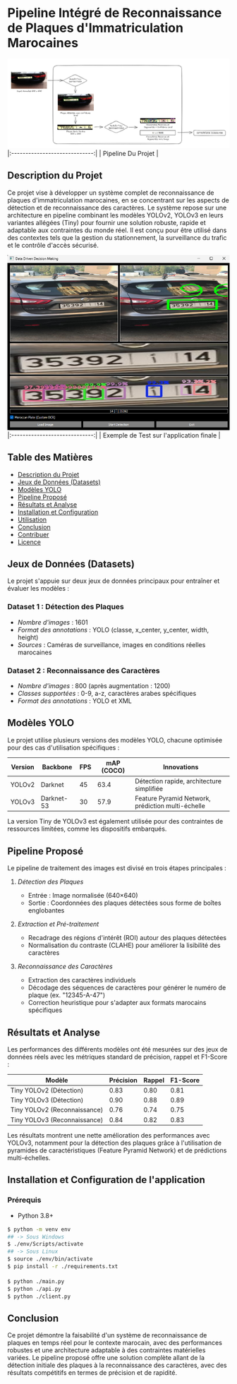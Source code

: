 
# Pipeline Intégré de Reconnaissance de Plaques d'Immatriculation Marocaines

![Banner](assets/pipeline.png)
|:-----------------------------:|
| Pipeline Du Projet |

## Description du Projet

Ce projet vise à développer un système complet de reconnaissance de plaques d'immatriculation marocaines, en se concentrant sur les aspects de détection et de reconnaissance des caractères. Le système repose sur une architecture en pipeline combinant les modèles YOLOv2, YOLOv3 en leurs variantes allégées (Tiny) pour fournir une solution robuste, rapide et adaptable aux contraintes du monde réel. Il est conçu pour être utilisé dans des contextes tels que la gestion du stationnement, la surveillance du trafic et le contrôle d'accès sécurisé.

![Banner](assets/ALPR.png)
|:-----------------------------:|
| Exemple de Test sur l'application finale |

## Table des Matières

* [Description du Projet](#description-du-projet)
* [Jeux de Données (Datasets)](#jeux-de-données-datasets)
* [Modèles YOLO](#modèles-yolo)
* [Pipeline Proposé](#pipeline-proposé)
* [Résultats et Analyse](#résultats-et-analyse)
* [Installation et Configuration](#installation-et-configuration)
* [Utilisation](#utilisation)
* [Conclusion](#conclusion)
* [Contribuer](#contribuer)
* [Licence](#licence)

## Jeux de Données (Datasets)

Le projet s'appuie sur deux jeux de données principaux pour entraîner et évaluer les modèles :

### Dataset 1 : Détection des Plaques

* *Nombre d'images* : 1601
* *Format des annotations* : YOLO (classe, x\_center, y\_center, width, height)
* *Sources* : Caméras de surveillance, images en conditions réelles marocaines

### Dataset 2 : Reconnaissance des Caractères

* *Nombre d'images* : 800 (après augmentation : 1200)
* *Classes supportées* : 0-9, a-z, caractères arabes spécifiques
* *Format des annotations* : YOLO et XML

## Modèles YOLO

Le projet utilise plusieurs versions des modèles YOLO, chacune optimisée pour des cas d'utilisation spécifiques :

| Version | Backbone   | FPS | mAP (COCO) | Innovations                                       |
| ------- | ---------- | --- | ---------- | ------------------------------------------------- |
| YOLOv2  | Darknet    | 45  | 63.4       | Détection rapide, architecture simplifiée         |
| YOLOv3  | Darknet-53 | 30  | 57.9       | Feature Pyramid Network, prédiction multi-échelle |

La version Tiny de YOLOv3 est également utilisée pour des contraintes de ressources limitées, comme les dispositifs embarqués.

## Pipeline Proposé

Le pipeline de traitement des images est divisé en trois étapes principales :

1. *Détection des Plaques*

   * Entrée : Image normalisée (640×640)
   * Sortie : Coordonnées des plaques détectées sous forme de boîtes englobantes

2. *Extraction et Pré-traitement*

   * Recadrage des régions d'intérêt (ROI) autour des plaques détectées
   * Normalisation du contraste (CLAHE) pour améliorer la lisibilité des caractères

3. *Reconnaissance des Caractères*

   * Extraction des caractères individuels
   * Décodage des séquences de caractères pour générer le numéro de plaque (ex. "12345-A-47")
   * Correction heuristique pour s'adapter aux formats marocains spécifiques

## Résultats et Analyse

Les performances des différents modèles ont été mesurées sur des jeux de données réels avec les métriques standard de précision, rappel et F1-Score :

| Modèle                       | Précision | Rappel | F1-Score |
| ---------------------------- | --------- | ------ | -------- |
| Tiny YOLOv2 (Détection)      | 0.83      | 0.80   | 0.81     |
| Tiny YOLOv3 (Détection)      | 0.90      | 0.88   | 0.89     |
| Tiny YOLOv2 (Reconnaissance) | 0.76      | 0.74   | 0.75     |
| Tiny YOLOv3 (Reconnaissance) | 0.84      | 0.82   | 0.83     |

Les résultats montrent une nette amélioration des performances avec YOLOv3, notamment pour la détection des plaques grâce à l'utilisation de pyramides de caractéristiques (Feature Pyramid Network) et de prédictions multi-échelles.

## Installation et Configuration de l'application

### Prérequis

* Python 3.8+

```bash
$ python -m venv env
## -> Sous Windows
$ ./env/Scripts/activate
## -> Sous Linux
$ source ./env/bin/activate
$ pip install -r ./requirements.txt

$ python ./main.py
$ python ./api.py
$ python ./client.py 
```


## Conclusion

Ce projet démontre la faisabilité d'un système de reconnaissance de plaques en temps réel pour le contexte marocain, avec des performances robustes et une architecture adaptable à des contraintes matérielles variées. Le pipeline proposé offre une solution complète allant de la détection initiale des plaques à la reconnaissance des caractères, avec des résultats compétitifs en termes de précision et de rapidité.
